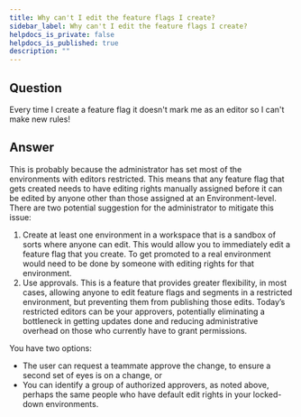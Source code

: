 ```yaml
---
title: Why can't I edit the feature flags I create?
sidebar_label: Why can't I edit the feature flags I create?
helpdocs_is_private: false
helpdocs_is_published: true
description: ""
---
```


<p>
  <button hidden style={{borderRadius:'8px', border:'1px', fontFamily:'Courier New', fontWeight:'800', textAlign:'left'}}> help.split.io link: https://help.split.io/hc/en-us/articles/360046838712-Why-can-t-I-edit-the-feature-flags-I-create </button>
</p>

## Question

Every time I create a feature flag it doesn't mark me as an editor so I can't make new rules!

## Answer

This is probably because the administrator has set most of the environments with editors restricted.  This means that any feature flag that gets created needs to have editing rights manually assigned before it can be edited by anyone other than those assigned at an Environment-level.  There are two potential suggestion for the administrator to mitigate this issue:

1. Create at least one environment in a workspace that is a sandbox of sorts where anyone can edit.  This would allow you to immediately edit a feature flag that you create.  To get promoted to a real environment would need to be done by someone with editing rights for that environment. 
2. Use approvals.  This is a feature that provides greater flexibility, in most cases, allowing anyone to edit feature flags and segments in a restricted environment, but preventing them from publishing those edits. Today’s restricted editors can be your approvers, potentially eliminating a bottleneck in getting updates done and reducing administrative overhead on those who currently have to grant permissions.

You have two options:
* The user can request a teammate approve the change, to ensure a second set of eyes is on a change, or
* You can identify a group of authorized approvers, as noted above, perhaps the same people who have default edit rights in your locked-down environments.